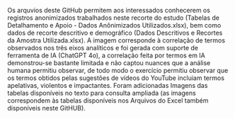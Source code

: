Os arquvios deste GitHub permitem aos interessados conhecerem os registros anonimizados trabalhados neste recorte do estudo (Tabelas de Detalhamento e Apoio - Dados Anônimizados Utilizados.xlsx), bem como dados de recorte descritivo e demográfico (Dados Descritivos e Recortes da Amostra Utilizada.xlsx).
A imagem corresponde à correlação de termos observados nos três eixos analíticos e foi gerada com suporte de ferramenta de IA (ChatGPT 4o), a correlação feita por termos em IA demonstrou-se bastante limitada e não captou nuances que a análise humana permitiu observar, de todo modo o exercício permitiu observar que os termos obtidos pelas sugestões de vídeos do YouTube incluiam termos apelativas, violentos e impactantes.
Foram adicionadas Imagens das tabelas disponíveis no texto para consulta ampliada (as imagens correspondem às tabelas disponíveis nos Arquivos do Excel também disponíveis neste GitHUB).
